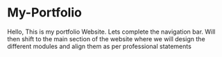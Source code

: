 # My-Portfolio
Hello, This is my portfolio Website.
Lets complete the navigation bar. Will then shift to the main section of the website where we will design the different modules and align them as per professional statements

